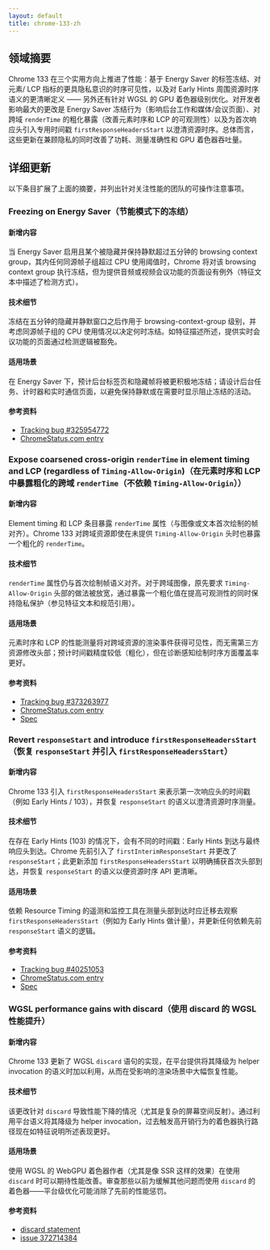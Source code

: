 ```yaml
---
layout: default
title: chrome-133-zh
---
```


## 领域摘要

Chrome 133 在三个实用方向上推进了性能：基于 Energy Saver 的标签冻结、对元素/ LCP 指标的更具隐私意识的时序可见性，以及对 Early Hints 周围资源时序语义的更清晰定义 —— 另外还有针对 WGSL 的 GPU 着色器级别优化。对开发者影响最大的更改是 Energy Saver 冻结行为（影响后台工作和媒体/会议页面）、对跨域 `renderTime` 的粗化暴露（改善元素时序和 LCP 的可观测性）以及为首次响应头引入专用时间戳 `firstResponseHeadersStart` 以澄清资源时序。总体而言，这些更新在兼顾隐私的同时改善了功耗、测量准确性和 GPU 着色器吞吐量。

## 详细更新

以下条目扩展了上面的摘要，并列出针对关注性能的团队的可操作注意事项。

### Freezing on Energy Saver（节能模式下的冻结）

#### 新增内容
当 Energy Saver 启用且某个被隐藏并保持静默超过五分钟的 browsing context group，其内任何同源帧子组超过 CPU 使用阈值时，Chrome 将对该 browsing context group 执行冻结，但为提供音频或视频会议功能的页面设有例外（特征文本中描述了检测方式）。

#### 技术细节
冻结在五分钟的隐藏并静默窗口之后作用于 browsing-context-group 级别，并考虑同源帧子组的 CPU 使用情况以决定何时冻结。如特征描述所述，提供实时会议功能的页面通过检测逻辑被豁免。

#### 适用场景
在 Energy Saver 下，预计后台标签页和隐藏帧将被更积极地冻结；请设计后台任务、计时器和实时通信页面，以避免保持静默或在需要时显示阻止冻结的活动。

#### 参考资料
- [Tracking bug #325954772](https://issues.chromium.org/issues/325954772)
- [ChromeStatus.com entry](https://chromestatus.com/feature/5158599457767424)

### Expose coarsened cross-origin `renderTime` in element timing and LCP (regardless of `Timing-Allow-Origin`)（在元素时序和 LCP 中暴露粗化的跨域 `renderTime`（不依赖 `Timing-Allow-Origin`））

#### 新增内容
Element timing 和 LCP 条目暴露 `renderTime` 属性（与图像或文本首次绘制的帧对齐）。Chrome 133 对跨域资源即使在未提供 `Timing-Allow-Origin` 头时也暴露一个粗化的 `renderTime`。

#### 技术细节
`renderTime` 属性仍与首次绘制帧语义对齐。对于跨域图像，原先要求 `Timing-Allow-Origin` 头部的做法被放宽，通过暴露一个粗化值在提高可观测性的同时保持隐私保护（参见特征文本和规范引用）。

#### 适用场景
元素时序和 LCP 的性能测量将对跨域资源的渲染事件获得可见性，而无需第三方资源修改头部；预计时间戳精度较低（粗化），但在诊断感知绘制时序方面覆盖率更好。

#### 参考资料
- [Tracking bug #373263977](https://issues.chromium.org/issues/373263977)
- [ChromeStatus.com entry](https://chromestatus.com/feature/5128261284397056)
- [Spec](https://w3c.github.io/paint-timing/#mark-paint-timing)

### Revert `responseStart` and introduce `firstResponseHeadersStart`（恢复 `responseStart` 并引入 `firstResponseHeadersStart`）

#### 新增内容
Chrome 133 引入 `firstResponseHeadersStart` 来表示第一次响应头的时间戳（例如 Early Hints / 103），并恢复 `responseStart` 的语义以澄清资源时序测量。

#### 技术细节
在存在 Early Hints (103) 的情况下，会有不同的时间戳：Early Hints 到达与最终响应头到达。Chrome 先前引入了 `firstInterimResponseStart` 并更改了 `responseStart`；此更新添加 `firstResponseHeadersStart` 以明确捕获首次头部到达，并恢复 `responseStart` 的语义以便资源时序 API 更清晰。

#### 适用场景
依赖 Resource Timing 的遥测和监控工具在测量头部到达时应迁移去观察 `firstResponseHeadersStart`（例如为 Early Hints 做计量），并更新任何依赖先前 `responseStart` 语义的逻辑。

#### 参考资料
- [Tracking bug #40251053](https://issues.chromium.org/issues/40251053)
- [ChromeStatus.com entry](https://chromestatus.com/feature/5158830722514944)
- [Spec](https://w3c.github.io/resource-timing/#dom-performanceresourcetiming-finalresponseheadersstart)

### WGSL performance gains with discard（使用 discard 的 WGSL 性能提升）

#### 新增内容
Chrome 133 更新了 WGSL `discard` 语句的实现，在平台提供将其降级为 helper invocation 的语义时加以利用，从而在受影响的渲染场景中大幅恢复性能。

#### 技术细节
该更改针对 `discard` 导致性能下降的情况（尤其是复杂的屏幕空间反射）。通过利用平台语义将其降级为 helper invocation，过去触发高开销行为的着色器执行路径现在如特征说明所述表现更好。

#### 适用场景
使用 WGSL 的 WebGPU 着色器作者（尤其是像 SSR 这样的效果）在使用 `discard` 时可以期待性能改善。审查那些以前为缓解其他问题而使用 `discard` 的着色器——平台级优化可能消除了先前的性能惩罚。

#### 参考资料
- [discard statement](https://gpuweb.github.io/gpuweb/wgsl/#discard-statement)
- [issue 372714384](https://issues.chromium.org/372714384)
